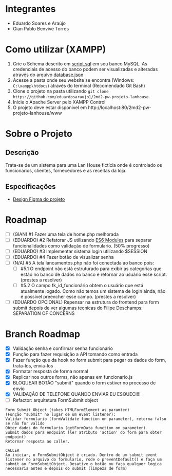 # Integrantes

-   Eduardo Soares e Araújo
-   Gian Pablo Benvive Torres

# Como utilizar (XAMPP)

1.  Crie o Schema descrito em [script.sql](project-data/banco-de-dados/script.sql) em seu banco MySQL. As credenciais de acesso do banco podem ser visualizadas e alteradas através do arquivo [database.json](database.json)
2.  Acesse a pasta onde seu website se encontra (Windows: `C:\xampp\htdocs`) através do terminal (Recomendado Git Bash)
3.  Clone o projeto na pasta utilizando `git clone https://github.com/eduardosaraujo1/2md2-pw-projeto-lanhouse`.
4.  Inicie o Apache Server pelo XAMPP Control
5.  O projeto deve estar disponivel em http://localhost:80/2md2-pw-projeto-lanhouse/www

# Sobre o Projeto

## Descrição

Trata-se de um sistema para uma Lan House fictícia onde é controlado os funcionarios, clientes, fornecedores e as receitas da loja.

## Especificações

-   [Design Figma do projeto](https://www.figma.com/design/PGKnYiHtQ5wEX7GWklSsVg/Projeto-LanHouse?node-id=0-1&t=JGkDWUHh2upO3IXY-1)

# Roadmap

-   [ ] (GIAN) #1 Fazer uma tela de home.php melhorada
-   [ ] (EDUARDO) #2 Refatorar JS utilizando [ES6 Modules](https://developer.mozilla.org/en-US/docs/Web/JavaScript/Guide/Modules) para separar funcionalidades como validação de formulario. (50% progresso)
-   [ ] (EDUARDO) #3 Implementar sistema login utilizando $SESSION
-   [ ] (EDUARDO) #4 Fazer botão de visualizar senha
-   [ ] (N/A) #5 A tela lancamentos.php não foi conectada ao banco pois:
    -   [ ] #5.1 O endpoint não está estruturado para exibir as categorias que estão no banco de dados no banco e retornar ao usuário esse script. (prestes a resolver)
    -   [ ] #5.2 O campo fk_id_funcionário obtem o usuário que está atualmente logado. Como não temos um sistema de login ainda, não é possível preencher esse campo. (prestes a resolver)
-   [ ] (EDUARDO OPCIONAL) Repensar na estrutura do frontend para form submit depois de ver algumas tecnicas do Filipe Deschamps: SEPARATION OF CONCERNS

# Branch Roadmap

-   [x] Validação senha e confirmar senha funcionario
-   [x] Função para fazer requisição a API tomando como entrada
-   [x] Fazer função que da hook no form submit para pegar os dados do form, trata-los, envia-los
-   [x] Formatar resposta de forma normal
-   [x] Replicar nos outros forms, não apenas em funcionario.js
-   [x] BLOQUEAR BOTÃO "submit" quando o form estiver no processo de envio
-   [x] VALIDAÇÃO DE TELEFONE QUANDO ENVIAR EU ESQUECI!!!
-   [ ] Refactor: arquitetura FormSubmit object

```
Form Submit Object (takes HTMLFormElement as paramter)
(Função "submit" no lugar de um event listener):
Validar formulario (formValidate function on parameter), retorna falso se não for valido
Obter dados do formulario (getFormData function on parameter)
Submit dados para endpoint (ler atributo 'action' do form para obter endpoint)
Retornar resposta ao caller.

CALLER
Ao iniciar, o FormSubmitObject é criado. Dentro de um submit event listener no arquivo do formulario, rode o preventDefault() e faça um submit ao FormSubmitObject. Desative o botão ou faça qualquer logica necessaria antes e depois do submit (limpeza de form)
```
